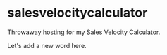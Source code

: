 # salesvelocitycalculator
Throwaway hosting for my Sales Velocity Calculator.

Let's add a new word here.
